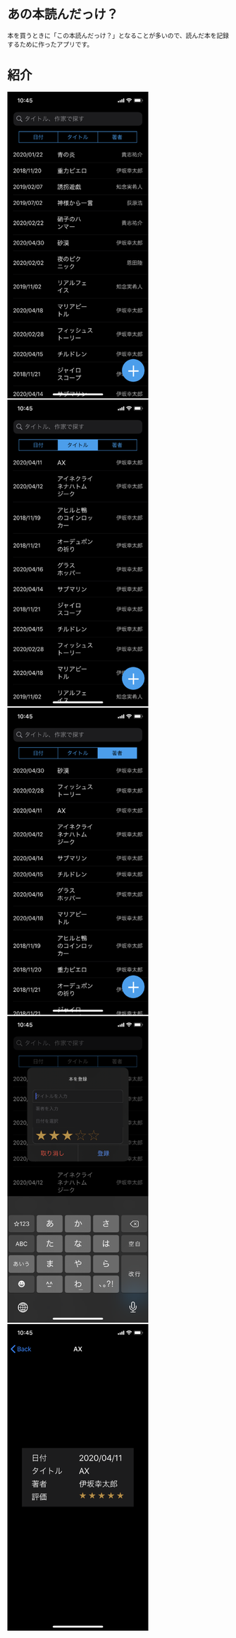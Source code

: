# あの本読んだっけ？
 
本を買うときに「この本読んだっけ？」となることが多いので、読んだ本を記録するために作ったアプリです。



# 紹介

<img src="IMG_1062.png" width="320px">
<img src="IMG_1063.png" width="320px">
<img src="IMG_1064.png" width="320px">
<img src="IMG_1065.png" width="320px">
<img src="IMG_1066.png" width="320px">
